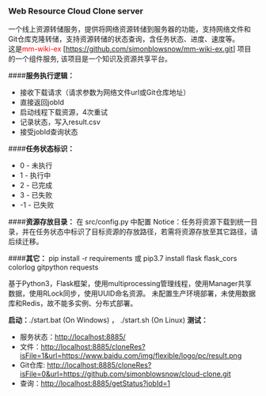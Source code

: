 ### **Web Resource Cloud Clone server**
一个线上资源转储服务，提供将网络资源转储到服务器的功能，支持网络文件和Git仓库克隆转储，支持资源转储的状态查询，含任务状态、进度、速度等。  
这是<font color="#FF0000">mm-wiki-ex</font> [<https://github.com/simonblowsnow/mm-wiki-ex.git>] 项目的一个组件服务, 该项目是一个知识及资源共享平台。

####**服务执行逻辑：**
+ 接收下载请求（请求参数为网络文件url或Git仓库地址）
+ 直接返回jobId
+ 启动线程下载资源，4次重试
+ 记录状态，写入result.csv
+ 接受jobId查询状态

####**任务状态标识：**
+ 0 - 未执行
+ 1 - 执行中
+ 2 - 已完成
+ 3 - 已失败
+ -1 - 已失败

####**资源存放目录：**
在 src/config.py 中配置
Notice：任务将资源下载到统一目录，并在任务状态中标识了目标资源的存放路径，若需将资源存放至其它路径，请后续迁移。


####**其它：**
pip install -r requirements 
或 
pip3.7 install flask flask_cors colorlog gitpython requests

基于Python3，Flask框架，使用multiprocessing管理线程，使用Manager共享数据，使用RLock同步，使用UUID命名资源。
未配置生产环境部署，未使用数据库和Redis，故不能多实例、分布式部署。

**启动：**./start.bat (On Windows) ， ./start.sh (On Linux)
**测试：**
+ 服务状态：<http://localhost:8885/>
+ 文件：<http://localhost:8885/cloneRes?isFile=1&url=https://www.baidu.com/img/flexible/logo/pc/result.png>
+ Git仓库: <http://localhost:8885/cloneRes?isFile=0&url=https://github.com/simonblowsnow/cloud-clone.git>
+ 查询：<http://localhost:8885/getStatus?jobId=1>

